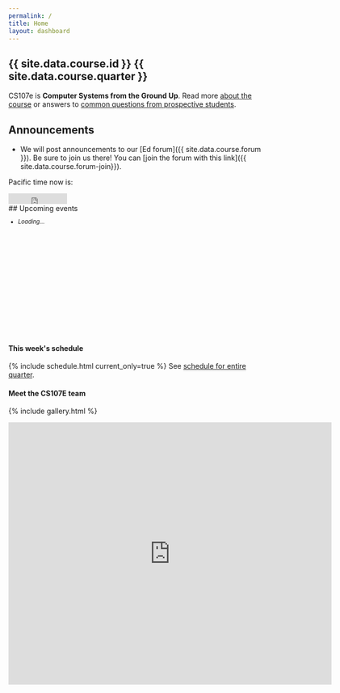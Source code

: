 ```yaml
---
permalink: /
title: Home
layout: dashboard
---
```


## {{ site.data.course.id }} {{ site.data.course.quarter }} 

CS107e is __Computer Systems from the Ground Up__. Read more [about the course](/about/)
or answers to [common questions from prospective students](http://cs107e.stanford.edu).

<div class="row">
<div class="col-xs-5" markdown="1">

## Announcements
- We will post announcements to our [Ed forum]({{ site.data.course.forum }}). Be sure to join us there! You can [join the forum
with this link]({{ site.data.course.forum-join}}).

<i class="fas fa-clock"></i> Pacific time now is:
<iframe src="http://free.timeanddate.com/clock/i7mp4gs7/n900/fn2/fc009/ftb/ts1" frameborder="0" width="116" height="21"></iframe>
</div>
<div class="col-xs-7" markdown="1">
## Upcoming events
<div id ="upcoming" class="list-group" style="font-size:80%;overflow:auto; height:240px;" >
<ul><li class="list-group-item"><i>Loading...</i></li></ul>     
</div>
</div>
</div>

#### This week's schedule
{% include schedule.html current_only=true %}
See [schedule for entire quarter](/schedule/).


#### Meet the CS107E team
{% include gallery.html %}

<iframe src="https://docs.google.com/forms/d/e/1FAIpQLSdBpyHM3qfbxmkqtXfjLDHyoIucF2K-4xtjehzIqUE3NUkBZg/viewform?embedded=true" width="640" height="519" frameborder="0" marginheight="0" marginwidth="0">Loading...</iframe>



<script src="https://ajax.googleapis.com/ajax/libs/jquery/3.2.1/jquery.min.js"></script>
<script src="/_assets/js/gcal.js"></script>

